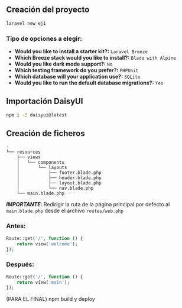 ## Creación del proyecto
```bash
laravel new ej1
```
### Tipo de opciones a elegir:
- **Would you like to install a starter kit?:** `Laravel Breeze`
- **Which Breeze stack would you like to install?:** `Blade with Alpine`
- **Would you like dark mode support?:** `No`
- **Which testing framework do you prefer?:** `PHPUnit`
- **Which database will your application use?:** `SQLite`
- **Would you like to run the default database migrations?:** `Yes`

## Importación DaisyUI

```bash
npm i -D daisyui@latest
```
## Creación de ficheros

```shell
·
└── resources
    ├── views
    │   └── components
    │       └── layouts
    │           ├── footer.blade.php
    │           ├── header.blade.php
    │           ├── layout.blade.php
    │           └── nav.blade.php
    └── main.blade.php
```

***IMPORTANTE***: Redirigir la ruta de la página principal por defecto al `main.blade.php` desde el archivo `routes/web.php`

### Antes:
```php
Route::get('/', function () {
    return view('welcome');
});
```
### Después:
```php
Route::get('/', function () {
    return view('main');
});
```






(PARA EL FINAL)
npm build y deploy
